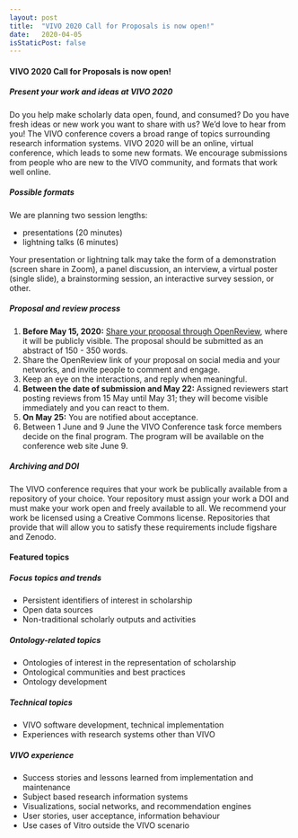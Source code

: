 ```yaml
---
layout: post
title:  "VIVO 2020 Call for Proposals is now open!"
date:   2020-04-05
isStaticPost: false
---
```


#### VIVO 2020 Call for Proposals is now open!
##### Present your work and ideas at VIVO 2020

Do you help make scholarly data open, found, and consumed? Do you have fresh ideas or new work you want to share with us? We’d love to hear from you! The VIVO conference covers a broad range of topics surrounding research information systems. VIVO 2020 will be an online, virtual conference, which leads to some new formats. We encourage submissions from people who are new to the VIVO community, and formats that work well online.

##### Possible formats

We are planning two session lengths:
* presentations (20 minutes)
* lightning talks (6 minutes)

Your presentation or lightning talk may take the form of a demonstration (screen share in Zoom), a panel discussion, an interview, a virtual poster (single slide), a brainstorming session, an interactive survey session, or other.

##### Proposal and review process

1. **Before May 15, 2020:** [Share your proposal through OpenReview](https://openreview.net/group?id=vivoconference.org/VIVO/2020/Conference), where it will be publicly visible. The proposal should be submitted as an abstract of 150 - 350 words.
2. Share the OpenReview link of your proposal on social media and your networks, and invite people to comment and engage.
3. Keep an eye on the interactions, and reply when meaningful.
4. **Between the date of submission and May 22:** Assigned reviewers start posting reviews from 15 May until May 31; they will become visible immediately and you can react to them. 
5. **On May 25:** You are notified about acceptance.
6. Between 1 June and 9 June the VIVO Conference task force members decide on the final program.  The program will be available on the conference web site June 9.

##### Archiving and DOI

The VIVO conference requires that your work be publically available from a repository of your choice.  Your repository must assign your work a DOI and must make your work open and freely available to all.  We recommend your work be licensed using a Creative Commons license. Repositories that provide that will allow you to satisfy these requirements include figshare and Zenodo.

#### Featured topics
#####  Focus topics and trends
* Persistent identifiers of interest in scholarship
* Open data sources
* Non-traditional scholarly outputs and activities
#####  Ontology-related topics
* Ontologies of interest in the representation of scholarship
* Ontological communities and best practices
* Ontology development
##### Technical topics
* VIVO software development, technical implementation
* Experiences with research systems other than VIVO
##### VIVO experience
* Success stories and lessons learned from implementation and maintenance
* Subject based research information systems
* Visualizations, social networks, and recommendation engines
* User stories, user acceptance, information behaviour
* Use cases of Vitro outside the VIVO scenario

